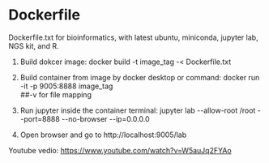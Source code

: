 # Dockerfile
Dockerfile.txt for bioinformatics, with latest ubuntu, miniconda, jupyter lab, NGS kit, and R.

1. Build dokcer image: docker build -t image_tag -< Dockerfile.txt

2. Build container from image by docker desktop or command: docker run -it -p 9005:8888 image_tag  
##-v for file mapping

3. Run jupyter inside the container terminal: jupyter lab --allow-root /root  --port=8888 --no-browser --ip=0.0.0.0

4. Open browser and go to http://localhost:9005/lab

Youtube vedio: https://www.youtube.com/watch?v=W5auJq2FYAo

